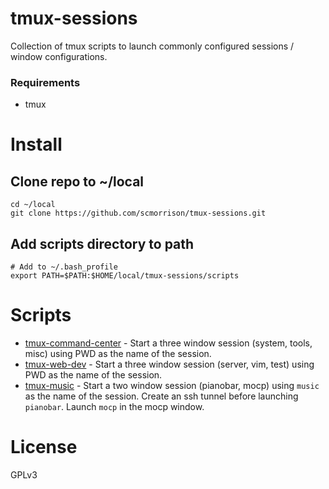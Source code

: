 tmux-sessions
=============

Collection of tmux scripts to launch commonly configured sessions / window configurations.

### Requirements

* tmux

# Install

## Clone repo to ~/local
```
cd ~/local
git clone https://github.com/scmorrison/tmux-sessions.git
```

## Add scripts directory to path
```
# Add to ~/.bash_profile
export PATH=$PATH:$HOME/local/tmux-sessions/scripts
```

# Scripts

* [tmux-command-center] - Start a three window session (system, tools, misc) using PWD as the name of the session.
* [tmux-web-dev] - Start a three window session (server, vim, test) using PWD as the name of the session.
* [tmux-music] - Start a two window session (pianobar, mocp) using `music` as the name of the session. Create an ssh tunnel before launching `pianobar`. Launch `mocp` in the mocp window.

# License

GPLv3

[tmux-command-center]: scripts/tmux-command-center
[tmux-web-dev]: scripts/tmux-web-dev
[tmux-music]: scripts/tmux-music
